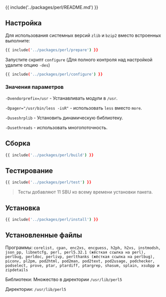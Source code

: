 {{ include('../packages/perl/README.md') }}

## Настройка

Для использования системных версий `zlib` и `bzip2` вместо встроенных выполните:

```bash 
{{ include('../packages/perl/prepare') }}
```

Запустите скрипт `configure` (Для полного контроля над настройкой удалите опцию `-des`)

```bash 
{{ include('../packages/perl/configure') }}
```

### Значения параметров

`-Dvendorprefix=/usr` - Устанавливать модули в `/usr`.

`-Dpager="/usr/bin/less -isR"` - использовать `less` вместо `more`.

`-Duseshrplib` - Установить динамическую библиотеку.

`-Dusethreads` - использовать многопоточность.

## Сборка

```bash 
{{ include('../packages/perl/build') }}
```

## Тестирование

```bash 
{{ include('../packages/perl/test') }}
```

> Тесты добавляют 11 SBU ко всему времени установки пакета.

## Установка

```bash 
{{ include('../packages/perl/install') }}
```

## Установленные файлы

Программы: `corelist, cpan, enc2xs, encguess, h2ph, h2xs, instmodsh, json_pp, libnetcfg, perl, perl5.32.1 (жёсткая ссылка на perl), perlbug, perldoc, perlivp, perlthanks (жёсткая ссылка на perlbug), piconv, pl2pm, pod2html, pod2man, pod2text, pod2usage, podchecker, podselect, prove, ptar, ptardiff, ptargrep, shasum, splain, xsubpp и zipdetails`

Библиотеки: Множество в директории `/usr/lib/perl5`

Директории: `/usr/lib/perl5`


